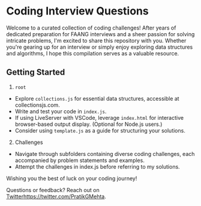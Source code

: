 # Coding Interview Questions

Welcome to a curated collection of coding challenges! After years of dedicated preparation for FAANG interviews and a sheer passion for solving intricate problems, I'm excited to share this repository with you. Whether you're gearing up for an interview or simply enjoy exploring data structures and algorithms, I hope this compilation serves as a valuable resource.

## Getting Started

1. `root`

-  Explore `collections.js` for essential data structures, accessible at collectionsjs.com.
-  Write and test your code in `index.js`.
-  If using LiveServer with VSCode, leverage `index.html` for interactive browser-based output display. (Optional for Node.js users.)
-  Consider using `template.js` as a guide for structuring your solutions.

2. Challenges

-  Navigate through subfolders containing diverse coding challenges, each accompanied by problem statements and examples.
-  Attempt the challenges in index.js before referring to my solutions.

Wishing you the best of luck on your coding journey!

Questions or feedback? Reach out on [Twitter](https://twitter.com/PratikGMehta)https://twitter.com/PratikGMehta.
